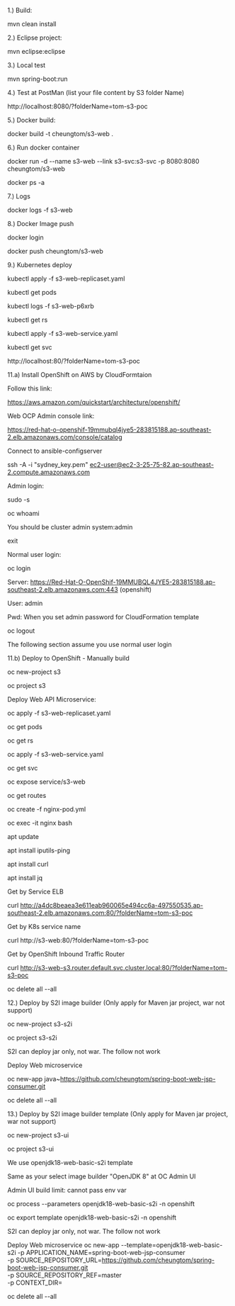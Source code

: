 1.) Build:

mvn clean install

2.) Eclipse project:

mvn eclipse:eclipse

3.) Local test

mvn spring-boot:run

4.) Test at PostMan (list your file content by S3 folder Name)

http://localhost:8080/?folderName=tom-s3-poc

5.) Docker build:

docker build -t cheungtom/s3-web .

6.) Run docker container

docker run -d --name s3-web --link s3-svc:s3-svc -p 8080:8080 cheungtom/s3-web

docker ps -a

7.) Logs

docker logs -f s3-web

8.) Docker Image push

docker login

docker push cheungtom/s3-web

9.) Kubernetes deploy

kubectl apply -f s3-web-replicaset.yaml

kubectl get pods

kubectl logs -f s3-web-p6xrb

kubectl get rs

kubectl apply -f s3-web-service.yaml

kubectl get svc

http://localhost:80/?folderName=tom-s3-poc

11.a) Install OpenShift on AWS by CloudFormtaion

Follow this link:

https://aws.amazon.com/quickstart/architecture/openshift/

Web OCP Admin console link:

https://red-hat-o-openshif-19mmubql4jye5-283815188.ap-southeast-2.elb.amazonaws.com/console/catalog

Connect to ansible-configserver

ssh -A -i "sydney_key.pem" ec2-user@ec2-3-25-75-82.ap-southeast-2.compute.amazonaws.com

Admin login:

sudo -s

oc whoami


You should be cluster admin system:admin

exit

Normal user login:

oc login

Server: https://Red-Hat-O-OpenShif-19MMUBQL4JYE5-283815188.ap-southeast-2.elb.amazonaws.com:443 (openshift)

User: admin

Pwd: When you set admin password for CloudFormation template
 
oc logout

The following section assume you use normal user login

11.b) Deploy to OpenShift - Manually build

oc new-project s3

oc project s3

Deploy Web API Microservice:

oc apply -f s3-web-replicaset.yaml

oc get pods

oc get rs

oc apply -f s3-web-service.yaml

oc get svc

oc expose service/s3-web

oc get routes

oc create -f nginx-pod.yml

oc exec -it nginx bash

apt update

apt install iputils-ping

apt install curl

apt install jq

Get by Service ELB

curl http://a4dc8beaea3e611eab960065e494cc6a-497550535.ap-southeast-2.elb.amazonaws.com:80/?folderName=tom-s3-poc

Get by K8s service name

curl http://s3-web:80/?folderName=tom-s3-poc

Get by OpenShift Inbound Traffic Router

curl http://s3-web-s3.router.default.svc.cluster.local:80/?folderName=tom-s3-poc

oc delete all --all

12.) Deploy by S2I image builder (Only apply for Maven jar project, war not support)

oc new-project s3-s2i

oc project s3-s2i

S2I can deploy jar only, not war. The follow not work

Deploy Web microservice

oc new-app java~https://github.com/cheungtom/spring-boot-web-jsp-consumer.git

oc delete all --all

13.) Deploy by S2I image builder template (Only apply for Maven jar project, war not support)

oc new-project s3-ui

oc project s3-ui

We use openjdk18-web-basic-s2i template

Same as your select image builder "OpenJDK 8" at OC Admin UI

Admin UI build limit: cannot pass env var

oc process --parameters openjdk18-web-basic-s2i -n openshift

oc export template openjdk18-web-basic-s2i -n openshift

S2I can deploy jar only, not war. The follow not work

Deploy Web microservice
oc new-app --template=openjdk18-web-basic-s2i -p APPLICATION_NAME=spring-boot-web-jsp-consumer \
-p SOURCE_REPOSITORY_URL=https://github.com/cheungtom/spring-boot-web-jsp-consumer.git \
-p SOURCE_REPOSITORY_REF=master \
-p CONTEXT_DIR=

oc delete all --all
